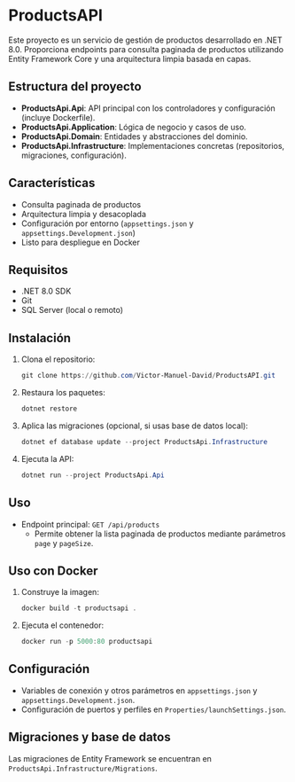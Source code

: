 # ProductsAPI

Este proyecto es un servicio de gestión de productos desarrollado en .NET 8.0. Proporciona endpoints para consulta paginada de productos utilizando Entity Framework Core y una arquitectura limpia basada en capas.

## Estructura del proyecto
- **ProductsApi.Api**: API principal con los controladores y configuración (incluye Dockerfile).
- **ProductsApi.Application**: Lógica de negocio y casos de uso.
- **ProductsApi.Domain**: Entidades y abstracciones del dominio.
- **ProductsApi.Infrastructure**: Implementaciones concretas (repositorios, migraciones, configuración).

## Características
- Consulta paginada de productos
- Arquitectura limpia y desacoplada
- Configuración por entorno (`appsettings.json` y `appsettings.Development.json`)
- Listo para despliegue en Docker

## Requisitos
- .NET 8.0 SDK
- Git
- SQL Server (local o remoto)

## Instalación
1. Clona el repositorio:
   ```powershell
   git clone https://github.com/Victor-Manuel-David/ProductsAPI.git
   ```
2. Restaura los paquetes:
   ```powershell
   dotnet restore
   ```
3. Aplica las migraciones (opcional, si usas base de datos local):
   ```powershell
   dotnet ef database update --project ProductsApi.Infrastructure
   ```
4. Ejecuta la API:
   ```powershell
   dotnet run --project ProductsApi.Api
   ```

## Uso
- Endpoint principal: `GET /api/products`
  - Permite obtener la lista paginada de productos mediante parámetros `page` y `pageSize`.

## Uso con Docker
1. Construye la imagen:
   ```powershell
   docker build -t productsapi .
   ```
2. Ejecuta el contenedor:
   ```powershell
   docker run -p 5000:80 productsapi
   ```

## Configuración
- Variables de conexión y otros parámetros en `appsettings.json` y `appsettings.Development.json`.
- Configuración de puertos y perfiles en `Properties/launchSettings.json`.

## Migraciones y base de datos
Las migraciones de Entity Framework se encuentran en `ProductsApi.Infrastructure/Migrations`.
```

